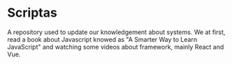 # Scriptas
A repository used to update our knowledgement about systems.
We at first, read a book about Javascript knowed as "A Smarter Way to Learn JavaScript" and watching some videos about framework, mainly React and Vue.

